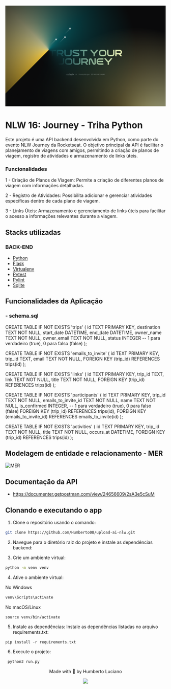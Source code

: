 ![alt imagem de capa](./.github/wallpaper.png)
# NLW 16: Journey - Triha Python #
Este projeto é uma API backend desenvolvida em Python, como parte do evento NLW Journey da Rocketseat. O objetivo principal da API é facilitar o planejamento de viagens com amigos, permitindo a criação de planos de viagem, registro de atividades e armazenamento de links úteis.



### Funcionalidades

1 - Criação de Planos de Viagem: Permite a criação de diferentes planos de viagem com informações detalhadas.

2 - Registro de Atividades: Possibilita adicionar e gerenciar atividades específicas dentro de cada plano de viagem.

3 - Links Úteis: Armazenamento e gerenciamento de links úteis para facilitar o acesso a informações relevantes durante a viagem.

## Stacks utilizadas ##

### BACK-END ###

- [Python](https://www.python.org/)
- [Flask](https://pypi.org/project/Flask/)
- [Virtualenv](https://pypi.org/project/virtualenv/)
- [Pytest](https://docs.pytest.org/en/8.2.x/)
- [Pylint](https://docs.pytest.org/en/8.2.x/)
- [Sqlite](https://sqlite.com/)


## Funcionalidades da Aplicação ##

### - schema.sql

CREATE TABLE IF NOT EXISTS 'trips' (
    id TEXT PRIMARY KEY,
    destination TEXT NOT NULL,
    start_date DATETIME,
    end_date DATETIME,
    owner_name TEXT NOT NULL,
    owner_email TEXT NOT NULL,
    status INTEGER -- 1 para verdadeiro (true), 0 para falso (false)
);

CREATE TABLE IF NOT EXISTS 'emails_to_invite' (
    id TEXT PRIMARY KEY,
    trip_id TEXT,
    email TEXT NOT NULL,
    FOREIGN KEY (trip_id) REFERENCES trips(id)
);

CREATE TABLE IF NOT EXISTS 'links' (
    id TEXT PRIMARY KEY,
    trip_id TEXT,
    link TEXT NOT NULL,
    title TEXT NOT NULL,
    FOREIGN KEY (trip_id) REFERENCES trips(id)
);

CREATE TABLE IF NOT EXISTS 'participants' (
    id TEXT PRIMARY KEY,
    trip_id TEXT NOT NULL,
    emails_to_invite_id TEXT NOT NULL,
    name TEXT NOT NULL,
    is_confirmed INTEGER, -- 1 para verdadeiro (true), 0 para falso (false)
    FOREIGN KEY (trip_id) REFERENCES trips(id),
    FOREIGN KEY (emails_to_invite_id) REFERENCES emails_to_invite(id)
);

CREATE TABLE IF NOT EXISTS 'activities' (
    id TEXT PRIMARY KEY,
    trip_id TEXT NOT NULL,
    title TEXT NOT NULL,
    occurs_at DATETIME,
    FOREIGN KEY (trip_id) REFERENCES trips(id)
);

## Modelagem de entidade e relacionamento - MER

![MER](/./.github/mer.png")

## Documentação da API
- https://documenter.getpostman.com/view/24656609/2sA3e5cSuM


## Clonando e executando o app ##

1. Clone o repositório usando o comando:

```bash
git clone https://github.com/Humberto08/upload-ai-nlw.git
```

2. Navegue para o diretório raiz do projeto e instale as dependências backend:


3. Crie um ambiente virtual:

```bash
python -m venv venv

```

4. Ative o ambiente virtual:

No Windows
```bash
venv\Scripts\activate

```

No macOS/Linux
```
source venv/bin/activate
```

5. Instale as dependências:
Instale as dependências listadas no arquivo requirements.txt:
```
pip install -r requirements.txt
```

6. Execute o projeto:

```bash
 python3 run.py    
```



<div id='contatos' align="center">
  <p align="center">Made with 💜 by Humberto Luciano</p>
  <div id="contatos" align="center">
    <a href="https://www.linkedin.com/in/humberto-luciano/" target="_blank"><img src="https://img.shields.io/badge/-LinkedIn-%230077B5?style=for-the-badge&logo=linkedin&logoColor=white" target="_blank"></a>
</div>




